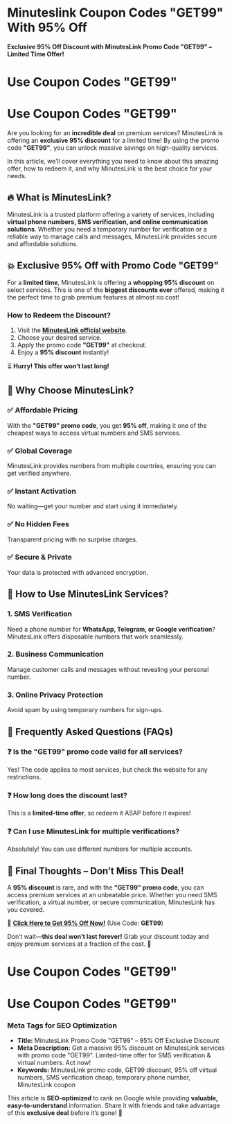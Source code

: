 # Minuteslink Coupon Codes "GET99" With 95% Off
 **Exclusive 95% Off Discount with MinutesLink Promo Code "GET99" – Limited Time Offer!**  

# Use Coupon Codes "GET99"
# Use Coupon Codes "GET99"

Are you looking for an **incredible deal** on premium services? MinutesLink is offering an **exclusive 95% discount** for a limited time! By using the promo code **"GET99"**, you can unlock massive savings on high-quality services.  

In this article, we’ll cover everything you need to know about this amazing offer, how to redeem it, and why MinutesLink is the best choice for your needs.  

## **🔥 What is MinutesLink?**  

MinutesLink is a trusted platform offering a variety of services, including **virtual phone numbers, SMS verification, and online communication solutions**. Whether you need a temporary number for verification or a reliable way to manage calls and messages, MinutesLink provides secure and affordable solutions.  

## **💥 Exclusive 95% Off with Promo Code "GET99"**  

For a **limited time**, MinutesLink is offering a **whopping 95% discount** on select services. This is one of the **biggest discounts ever** offered, making it the perfect time to grab premium features at almost no cost!  

### **How to Redeem the Discount?**  
1. Visit the **[MinutesLink official website](https://minuteslink.com)**.  
2. Choose your desired service.  
3. Apply the promo code **"GET99"** at checkout.  
4. Enjoy a **95% discount** instantly!  

⏳ **Hurry! This offer won’t last long!**  

## **🌟 Why Choose MinutesLink?**  

### **✅ Affordable Pricing**  
With the **"GET99" promo code**, you get **95% off**, making it one of the cheapest ways to access virtual numbers and SMS services.  

### **✅ Global Coverage**  
MinutesLink provides numbers from multiple countries, ensuring you can get verified anywhere.  

### **✅ Instant Activation**  
No waiting—get your number and start using it immediately.  

### **✅ No Hidden Fees**  
Transparent pricing with no surprise charges.  

### **✅ Secure & Private**  
Your data is protected with advanced encryption.  

## **🚀 How to Use MinutesLink Services?**  

### **1. SMS Verification**  
Need a phone number for **WhatsApp, Telegram, or Google verification**? MinutesLink offers disposable numbers that work seamlessly.  

### **2. Business Communication**  
Manage customer calls and messages without revealing your personal number.  

### **3. Online Privacy Protection**  
Avoid spam by using temporary numbers for sign-ups.  

## **📢 Frequently Asked Questions (FAQs)**  

### **❓ Is the "GET99" promo code valid for all services?**  
Yes! The code applies to most services, but check the website for any restrictions.  

### **❓ How long does the discount last?**  
This is a **limited-time offer**, so redeem it ASAP before it expires!  

### **❓ Can I use MinutesLink for multiple verifications?**  
Absolutely! You can use different numbers for multiple accounts.  

## **🎉 Final Thoughts – Don’t Miss This Deal!**  

A **95% discount** is rare, and with the **"GET99" promo code**, you can access premium services at an unbeatable price. Whether you need SMS verification, a virtual number, or secure communication, MinutesLink has you covered.  

🔗 **[Click Here to Get 95% Off Now!](https://minuteslink.com)** (Use Code: **GET99**)  

Don’t wait—**this deal won’t last forever!** Grab your discount today and enjoy premium services at a fraction of the cost. 🚀  

# Use Coupon Codes "GET99"
# Use Coupon Codes "GET99"
  
### **Meta Tags for SEO Optimization**  
- **Title:** MinutesLink Promo Code "GET99" – 95% Off Exclusive Discount  
- **Meta Description:** Get a massive 95% discount on MinutesLink services with promo code "GET99". Limited-time offer for SMS verification & virtual numbers. Act now!  
- **Keywords:** MinutesLink promo code, GET99 discount, 95% off virtual numbers, SMS verification cheap, temporary phone number, MinutesLink coupon  

This article is **SEO-optimized** to rank on Google while providing **valuable, easy-to-understand** information. Share it with friends and take advantage of this **exclusive deal** before it’s gone! 🎊
